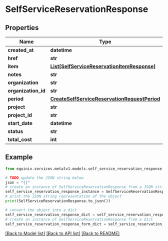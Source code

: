 # SelfServiceReservationResponse


## Properties

Name | Type | Description | Notes
------------ | ------------- | ------------- | -------------
**created_at** | **datetime** |  | [optional] 
**href** | **str** |  | [optional] 
**item** | [**List[SelfServiceReservationItemResponse]**](SelfServiceReservationItemResponse.md) |  | [optional] 
**notes** | **str** |  | [optional] 
**organization** | **str** |  | [optional] 
**organization_id** | **str** |  | [optional] 
**period** | [**CreateSelfServiceReservationRequestPeriod**](CreateSelfServiceReservationRequestPeriod.md) |  | [optional] 
**project** | **str** |  | [optional] 
**project_id** | **str** |  | [optional] 
**start_date** | **datetime** |  | [optional] 
**status** | **str** |  | [optional] 
**total_cost** | **int** |  | [optional] 

## Example

```python
from equinix.services.metalv1.models.self_service_reservation_response import SelfServiceReservationResponse

# TODO update the JSON string below
json = "{}"
# create an instance of SelfServiceReservationResponse from a JSON string
self_service_reservation_response_instance = SelfServiceReservationResponse.from_json(json)
# print the JSON string representation of the object
print(SelfServiceReservationResponse.to_json())

# convert the object into a dict
self_service_reservation_response_dict = self_service_reservation_response_instance.to_dict()
# create an instance of SelfServiceReservationResponse from a dict
self_service_reservation_response_form_dict = self_service_reservation_response.from_dict(self_service_reservation_response_dict)
```
[[Back to Model list]](../README.md#documentation-for-models) [[Back to API list]](../README.md#documentation-for-api-endpoints) [[Back to README]](../README.md)


